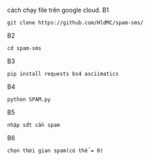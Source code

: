 cách chạy file trên google cloud.
B1
```
git clone https://github.com/HldMC/spam-sms/
```
B2
```
cd spam-sms
```
B3
```
pip install requests bs4 asciimatics
```
B4
```
python SPAM.py
```
B5
```
nhập sđt cần spam
```
B6
```
chọn thời gian spam(có thể = 0)
```

